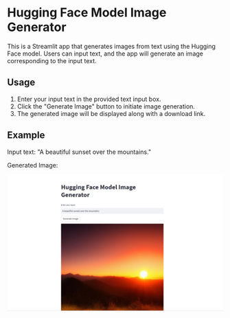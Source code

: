 # Hugging Face Model Image Generator

This is a Streamlit app that generates images from text using the Hugging Face model. Users can input text, and the app will generate an image corresponding to the input text.

## Usage

1. Enter your input text in the provided text input box.
2. Click the "Generate Image" button to initiate image generation.
3. The generated image will be displayed along with a download link.

## Example

Input text: "A beautiful sunset over the mountains."

Generated Image:

![Generated Image](https://github.com/aniketbhavar/Hugging-Face-Model-Image-Generator/blob/main/Screenshot%20(356).png)


